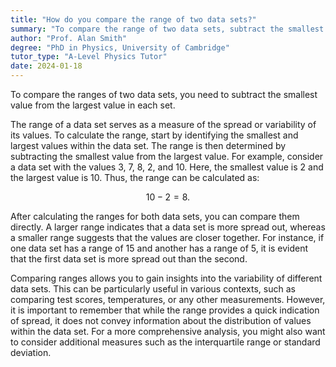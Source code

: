 ```yaml
---
title: "How do you compare the range of two data sets?"
summary: "To compare the range of two data sets, subtract the smallest value from the largest in each set."
author: "Prof. Alan Smith"
degree: "PhD in Physics, University of Cambridge"
tutor_type: "A-Level Physics Tutor"
date: 2024-01-18
---
```


To compare the ranges of two data sets, you need to subtract the smallest value from the largest value in each set.

The range of a data set serves as a measure of the spread or variability of its values. To calculate the range, start by identifying the smallest and largest values within the data set. The range is then determined by subtracting the smallest value from the largest value. For example, consider a data set with the values $3$, $7$, $8$, $2$, and $10$. Here, the smallest value is $2$ and the largest value is $10$. Thus, the range can be calculated as:

$$
10 - 2 = 8.
$$

After calculating the ranges for both data sets, you can compare them directly. A larger range indicates that a data set is more spread out, whereas a smaller range suggests that the values are closer together. For instance, if one data set has a range of $15$ and another has a range of $5$, it is evident that the first data set is more spread out than the second.

Comparing ranges allows you to gain insights into the variability of different data sets. This can be particularly useful in various contexts, such as comparing test scores, temperatures, or any other measurements. However, it is important to remember that while the range provides a quick indication of spread, it does not convey information about the distribution of values within the data set. For a more comprehensive analysis, you might also want to consider additional measures such as the interquartile range or standard deviation.
    